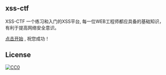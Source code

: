  
## xss-ctf
XSS-CTF 一个练习和入门的XSS平台, 每一位WEB工程师都应具备的基础知识，有利于提高网络安全意识。


[点击开始](http://xss-ctf.xiejiahe.com/) , 祝您成功！


## License

[![CC0](http://mirrors.creativecommons.org/presskit/buttons/88x31/svg/cc-zero.svg)](https://creativecommons.org/publicdomain/zero/1.0/)
